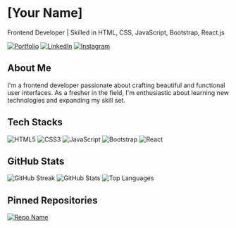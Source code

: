 # [Your Name]

Frontend Developer | Skilled in HTML, CSS, JavaScript, Bootstrap, React.js

[![Portfolio](https://img.shields.io/badge/Portfolio-Website-blue)](https://your-portfolio-site.vercel.app/)
[![LinkedIn](https://img.shields.io/badge/LinkedIn-Profile-blue)](https://www.linkedin.com/in/yourprofile)
[![Instagram](https://img.shields.io/badge/Instagram-Handle-blue)](https://www.instagram.com/yourhandle)

## About Me

I'm a frontend developer passionate about crafting beautiful and functional user interfaces. As a fresher in the field, I'm enthusiastic about learning new technologies and expanding my skill set.

## Tech Stacks

![HTML5](https://img.shields.io/badge/HTML5-%23E34F26.svg?style=flat-square&logo=html5&logoColor=white)
![CSS3](https://img.shields.io/badge/CSS3-%231572B6.svg?style=flat-square&logo=css3&logoColor=white)
![JavaScript](https://img.shields.io/badge/JavaScript-%23F7DF1E.svg?style=flat-square&logo=javascript&logoColor=black)
![Bootstrap](https://img.shields.io/badge/Bootstrap-%23563D7C.svg?style=flat-square&logo=bootstrap&logoColor=white)
![React](https://img.shields.io/badge/React-%2320232A.svg?style=flat-square&logo=react&logoColor=%2361DAFB)

## GitHub Stats

![GitHub Streak](https://github-readme-streak-stats.herokuapp.com/?user=yourusername&theme=dark)
![GitHub Stats](https://github-readme-stats.vercel.app/api?username=yourusername&show_icons=true&theme=dark)
![Top Languages](https://github-readme-stats.vercel.app/api/top-langs/?username=yourusername&layout=compact&theme=dark)

## Pinned Repositories

[![Repo Name](https://github-readme-stats.vercel.app/api/pin/?username=yourusername&repo=repo-name&theme=dark)](https://github.com/yourusername/repo-name)
